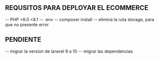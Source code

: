 ## REQUSITOS PARA DEPLOYAR EL ECOMMERCE
-- PHP >8.0  <8.1
-- .env
-- composer install
-- elimina la ruta storage, para que no presente error 

## PENDIENTE
-- migrar la version de laravel 9 a 10 
-- migrar las dependencias

